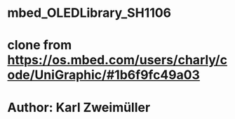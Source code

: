 # mbed_OLEDLibrary_SH1106
# clone from https://os.mbed.com/users/charly/code/UniGraphic/#1b6f9fc49a03
# Author: Karl Zweimüller

